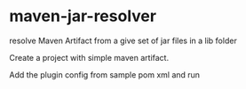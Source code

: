maven-jar-resolver
==================
 

resolve Maven Artifact from a give set of jar files in a lib folder 

Create a project with simple maven artifact.

Add the   plugin config from sample pom xml and run
